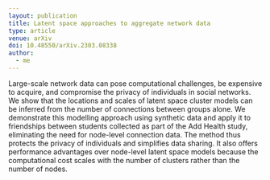 ```yaml
---
layout: publication
title: Latent space approaches to aggregate network data
type: article
venue: arXiv
doi: 10.48550/arXiv.2303.08338
author:
  - me
---
```


Large-scale network data can pose computational challenges, be expensive to acquire, and compromise the privacy of individuals in social networks. We show that the locations and scales of latent space cluster models can be inferred from the number of connections between groups alone. We demonstrate this modelling approach using synthetic data and apply it to friendships between students collected as part of the Add Health study, eliminating the need for node-level connection data. The method thus protects the privacy of individuals and simplifies data sharing. It also offers performance advantages over node-level latent space models because the computational cost scales with the number of clusters rather than the number of nodes.
